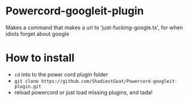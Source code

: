 # Powercord-googleit-plugin

Makes a command that makes a url to 'just-fucking-google.ts', for when idiots forget about google


# How to install

- `cd` into to the power cord plugin folder
- `git clone https://github.com/ShadiestGoat/Powercord-googleit-plugin.git`
- reload powercord or just load missing plugins, and tada!
